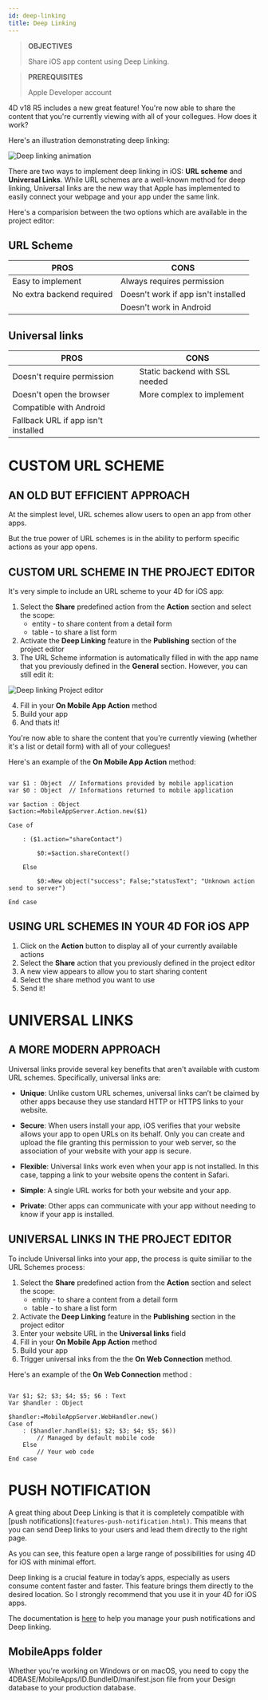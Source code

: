 ```yaml
---
id: deep-linking
title: Deep Linking
---
```


> **OBJECTIVES**
> 
> Share iOS app content using Deep Linking.

> **PREREQUISITES**
> 
> Apple Developer account

4D v18 R5 includes a new great feature! You're now able to share the content that you're currently viewing with all of your collegues. How does it work?

Here's an illustration demonstrating deep linking:

![Deep linking animation](img/4d-for-ios-deeplinking.gif)

There are two ways to implement deep linking in iOS: **URL scheme** and **Universal Links**. While URL schemes are a well-known method for deep linking, Universal links are the new way that Apple has implemented to easily connect your webpage and your app under the same link.

Here's a comparision between the two options which are available in the project editor:

## URL Scheme

| PROS                      | CONS                                |
| ------------------------- | ----------------------------------- |
| Easy to implement         | Always requires permission          |
| No extra backend required | Doesn't work if app isn't installed |
|                           | Doesn't work in Android             |

## Universal links

| PROS                                | CONS                           |
| ----------------------------------- | ------------------------------ |
| Doesn't require permission          | Static backend with SSL needed |
| Doesn't open the browser            | More complex to implement      |
| Compatible with Android             |                                |
| Fallback URL if app isn't installed |                                |

# CUSTOM URL SCHEME

## AN OLD BUT EFFICIENT APPROACH

At the simplest level, URL schemes allow users to open an app from other apps.

But the true power of URL schemes is in the ability to perform specific actions as your app opens.

## CUSTOM URL SCHEME IN THE PROJECT EDITOR

It's very simple to include an URL scheme to your 4D for iOS app:

1. Select the **Share** predefined action from the **Action** section and select the scope:
    *   entity - to share content from a detail form
    *   table - to share a list form
2. Activate the **Deep Linking** feature in the **Publishing** section of the project editor
3. The URL Scheme information is automatically filled in with the app name that you previously defined in the **General** section. However, you can still edit it:

![Deep linking Project editor](img/deep-linking-project-editor-publishing-section.png)

4. Fill in your **On Mobile App Action** method
5. Build your app
6. And thats it!

You're now able to share the content that you're currently viewing (whether it's a list or detail form) with all of your collegues!

Here's an example of the **On Mobile App Action** method:

```4d

var $1 : Object  // Informations provided by mobile application
var $0 : Object  // Informations returned to mobile application

var $action : Object
$action:=MobileAppServer.Action.new($1)

Case of 

    : ($1.action="shareContact")

        $0:=$action.shareContext()

    Else 

        $0:=New object("success"; False;"statusText"; "Unknown action send to server")

End case 

```

## USING URL SCHEMES IN YOUR 4D FOR iOS APP

1. Click on the **Action** button to display all of your currently available actions
2. Select the **Share** action that you previously defined in the project editor
3. A new view appears to allow you to start sharing content
4. Select the share method you want to use
5. Send it!

# UNIVERSAL LINKS

## A MORE MODERN APPROACH

Universal links provide several key benefits that aren't available with custom URL schemes. Specifically, universal links are:

* **Unique**: Unlike custom URL schemes, universal links can’t be claimed by other apps because they use standard HTTP or HTTPS links to your website.

* **Secure**: When users install your app, iOS verifies that your website allows your app to open URLs on its behalf. Only you can create and upload the file granting this permission to your web server, so the association of your website with your app is secure.

* **Flexible**: Universal links work even when your app is not installed. In this case, tapping a link to your website opens the content in Safari.

* **Simple**: A single URL works for both your website and your app.

* **Private**: Other apps can communicate with your app without needing to know if your app is installed.

## UNIVERSAL LINKS IN THE PROJECT EDITOR

To include Universal links into your app, the process is quite similiar to the URL Schemes process:

1. Select the **Share** predefined action from the **Action** section and select the scope:
    *   entity - to share a content from a detail form
    *   table - to share a list form
2. Activate the **Deep Linking** feature in the **Publishing** section in the project editor
3. Enter your website URL in the **Universal links** field
4. Fill in your **On Mobile App Action** method
5. Build your app
6. Trigger universal inks from the the **On Web Connection** method.

Here's an example of the **On Web Connection** method :

```4d

Var $1; $2; $3; $4; $5; $6 : Text
Var $handler : Object

$handler:=MobileAppServer.WebHandler.new()
Case of
    : ($handler.handle($1; $2; $3; $4; $5; $6))
        // Managed by default mobile code
    Else
        // Your web code
End case

```


# PUSH NOTIFICATION

A great thing about Deep Linking is that it is completely compatible with [push notifications]`(features-push-notification.html)`. This means that you can send Deep links to your users and lead them directly to the right page.

As you can see, this feature open a large range of possibilities for using 4D for iOS with minimal effort.

Deep linking is a crucial feature in today’s apps, especially as users consume content faster and faster. This feature brings them directly to the desired location. So I strongly recommend that you use it in your 4D for iOS apps.

The documentation is [here](https://github.com/4d-for-ios/4D-Mobile-App-Server/blob/18R4/Documentation/Classes/PushNotification.md) to help you manage your push notifications and Deep linking.

## MobileApps folder

Whether you're working on Windows or on macOS, you need to copy the 4DBASE/MobileApps/ID.BundleID/manifest.json file from your Design database to your production database.  




